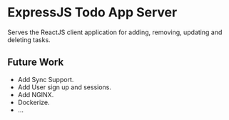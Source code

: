 # ExpressJS Todo App Server

Serves the ReactJS client application for adding, removing, updating and deleting tasks.

## Future Work

- Add Sync Support.
- Add User sign up and sessions.
- Add NGINX.
- Dockerize.
- ...
